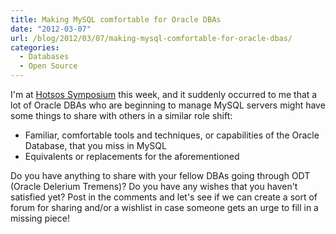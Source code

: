 ```yaml
---
title: Making MySQL comfortable for Oracle DBAs
date: "2012-03-07"
url: /blog/2012/03/07/making-mysql-comfortable-for-oracle-dbas/
categories:
  - Databases
  - Open Source
---
```

I'm at [Hotsos Symposium](http://www.hotsos.com/sym12.html) this week, and it suddenly occurred to me that a lot of Oracle DBAs who are beginning to manage MySQL servers might have some things to share with others in a similar role shift:

*   Familiar, comfortable tools and techniques, or capabilities of the Oracle Database, that you miss in MySQL
*   Equivalents or replacements for the aforementioned

Do you have anything to share with your fellow DBAs going through ODT (Oracle Delerium Tremens)? Do you have any wishes that you haven't satisfied yet? Post in the comments and let's see if we can create a sort of forum for sharing and/or a wishlist in case someone gets an urge to fill in a missing piece!


